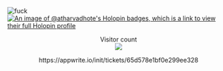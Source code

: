 ![fuck](https://github-stats-alpha.vercel.app/api?username=atharva-dhote)
[![An image of @atharvadhote's Holopin badges, which is a link to view their full Holopin profile](https://holopin.me/atharvadhote)](https://holopin.io/@atharvadhote)
<p align="center"> 
  Visitor count<br>
  <img src="https://profile-counter.glitch.me/Atharva-Dhote/count.svg" />
</p>
<p align="center"> 
https://appwrite.io/init/tickets/65d578e1bf0e299ee328
</p>
